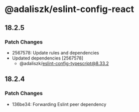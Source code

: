 # @adaliszk/eslint-config-react

## 18.2.5

### Patch Changes

- 2567578: Update rules and dependencies
- Updated dependencies [2567578]
  - @adaliszk/eslint-config-typescript@8.33.2

## 18.2.4

### Patch Changes

- 136be34: Forwarding Eslint peer dependency
